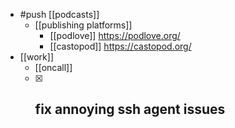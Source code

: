 - #push [[podcasts]]
  - [[publishing platforms]]
    - [[podlove]] https://podlove.org/
    - [[castopod]] https://castopod.org/
- [[work]]
  - [[oncall]]
  - [x] fix annoying ssh agent issues
    - 
